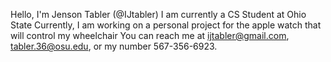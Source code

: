 Hello, I'm Jenson Tabler (@IJtabler)
I am currently a CS Student at Ohio State
Currently, I am working on a personal project for the apple watch that will control my wheelchair
You can reach me at ijtabler@gmail.com, tabler.36@osu.edu, or my number 567-356-6923.

